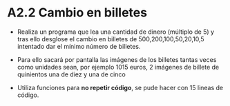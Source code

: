 # A2.2 Cambio en billetes

* Realiza un programa que lea una cantidad de dinero (múltiplo de 5) y tras ello desglose el cambio en billetes de 500,200,100,50,20,10,5 intentado dar el mínimo número de billetes. 

* Para ello sacará por pantalla las imágenes de los billetes tantas veces como unidades sean, por ejemplo 1015 euros, 2 imágenes de billete de quinientos una de diez y una de cinco

* Utiliza funciones para **no repetir código**, se pude hacer con 15 lineas de código.



